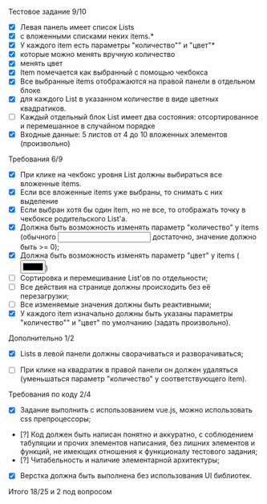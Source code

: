 Тестовое задание 9/10
- [x] Левая панель имеет список Lists 
- [x] с вложенными списками неких items.*
- [x] У каждого item есть параметры "количество"" и "цвет"*
- [x] которые можно менять вручную количество
- [x] менять цвет
- [x] Item помечается как выбранный с помощью чекбокса
- [x] Все выбранные items отображаются на правой панели в отдельном блоке
- [x] для каждого List в указанном количестве в виде цветных квадратиков.
- [ ] Каждый отдельный блок List имеет два состояния: отсортированное и перемешанное в случайном порядке
- [x] Входные данные: 5 листов от 4 до 10 вложенных элементов (произвольно)

Требования 6/9
- [x] При клике на чекбокс уровня List должны выбираться все вложенные items.
- [x] Если все вложенные items уже выбраны, то снимать с них выделение
- [x]  Если выбран хотя бы один item, но не все, то отображать точку в чекбоксе родительского List'a.
- [x]  Должна быть возможность изменять параметр "количество" у items (обычного <input> достаточно, значение должно быть >= 0);
- [x]  Должна быть возможность изменять параметр "цвет" у items (<input type="color">)
- [ ]  Сортировка и перемешивание List'ов по отдельности;
- [ ]  Все действия на странице должны происходить без её перезагрузки;
- [ ]  Все изменяемые значения должны быть реактивными;
- [x]  У каждого item изначально должны быть указаны параметры "количество"" и "цвет" по умолчанию (задать произвольно).

Дополнительно 1/2
- [x] Lists в левой панели должны сворачиваться и разворачиваться;
- [ ] При клике на квадратик в правой панели он должен удаляться (уменьшаться параметр "количество" у соответствующего item).


Требования по коду 2/4
- [x] Задание выполнить с использованием vue.js, можно использовать css препроцессоры;
- [?] Код должен быть написан понятно и аккуратно, с соблюдением табуляции и прочих элементов написания, без лишних элементов и функций, не имеющих отношения к функционалу тестового задания;
- [?] Читабельность и наличие элементарной архитектуры;
- [x] Верстка должна быть выполнена без использования UI библиотек.

Итого 18/25 и 2 под вопросом





